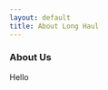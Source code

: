 ```yaml
---
layout: default
title: About Long Haul
---
```


<div class="post">
	<h3>About Us</h3>
	Hello
</div>

